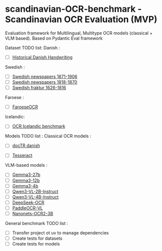 # scandinavian-OCR-benchmark - Scandinavian OCR Evaluation (MVP)

Evaluation framework for Multilingual, Multitype OCR models (classical + VLM based). Based on Pydantic Eval framework

Dataset TODO list:
  Danish :
  - [ ] [Historical Danish Handwriting](https://huggingface.co/datasets/aarhus-city-archives/historical-danish-handwriting)

  Swedish :
  - [ ] [Swedish newspapers 1871-1906](https://spraakbanken.gu.se/en/resources/svenska-tidningar-1871-1906)
  - [ ] [Swedish newspapers 1818-1870](https://spraakbanken.gu.se/en/resources/svenska-tidningar-1818-1870)
  - [ ] [Swedish fraktur 1626-1816](https://spraakbanken.gu.se/en/resources/svensk-fraktur-1626-1816)
  
  Faroese :
  - [ ] [FaroeseOCR](https://mtd.setur.fo/en/resource/faroeseocr/)

  Icelandic:
  - [ ] [OCR Icelandic benchmark](https://huggingface.co/datasets/Sigurdur/OCR-Icelandic-benchmark)


Models TODO list :
  Classical OCR models :
  - [ ] [docTR danish](https://huggingface.co/diversen/doctr-torch-crnn_vgg16_bn-danish-v1)
  - [ ] [Tesseract](https://tesseract-ocr.github.io/tessdoc/)


  VLM-based models :
  - [ ] [Gemma3-27b](https://huggingface.co/google/gemma-3-27b-it)
  - [ ] [Gemma3-12b](https://huggingface.co/google/gemma-3-12b-it)
  - [ ] [Gemma3-4b](https://huggingface.co/google/gemma-3-4b-it)
  - [ ] [Qwen3-VL-2B-Instruct](huggingface.co/Qwen/Qwen3-VL-2B-Instruct)
  - [ ] [Qwen3-VL-4B-Instruct](https://huggingface.co/Qwen/Qwen3-VL-4B-Instruct)
  - [ ] [DeepSeek-OCR](https://huggingface.co/deepseek-ai/DeepSeek-OCR)
  - [ ] [PaddleOCR-VL](https://huggingface.co/PaddlePaddle/PaddleOCR-VL)
  - [ ] [Nanonets-OCR2-3B](https://huggingface.co/nanonets/Nanonets-OCR2-3B)

General benchmark TODO list :

- [ ] Transfer project ot uv to manage dependencies
- [ ] Create tests for datasets
- [ ] Create tests for models
